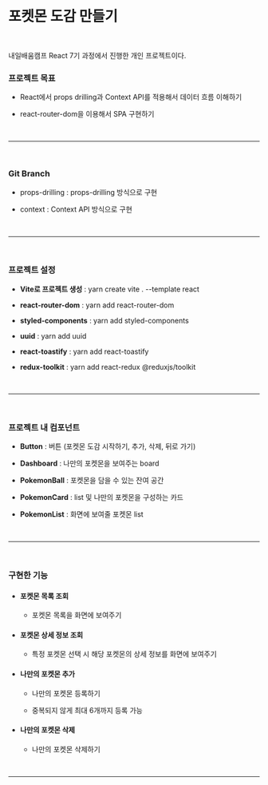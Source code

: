 # 포켓몬 도감 만들기

<br />

내일배움캠프 React 7기 과정에서 진행한 개인 프로젝트이다.

### 프로젝트 목표

-   React에서 props drilling과 Context API를 적용해서 데이터 흐름 이해하기

-   react-router-dom을 이용해서 SPA 구현하기

<br />

---

<br />

### Git Branch

-   props-drilling : props-drilling 방식으로 구현

-   context : Context API 방식으로 구현

<br />

---

<br />

### 프로젝트 설정

-   <b>Vite로 프로젝트 생성</b> : yarn create vite . --template react

-   <b>react-router-dom</b> : yarn add react-router-dom

-   <b>styled-components</b> : yarn add styled-components

-   <b>uuid</b> : yarn add uuid

-   <b>react-toastify</b> : yarn add react-toastify

-   <b>redux-toolkit</b> : yarn add react-redux @reduxjs/toolkit

<br />

---

<br />

### 프로젝트 내 컴포넌트

-   <b>Button</b> : 버튼 (포켓몬 도감 시작하기, 추가, 삭제, 뒤로 가기)

-   <b>Dashboard</b> : 나만의 포켓몬을 보여주는 board

-   <b>PokemonBall</b> : 포켓몬을 담을 수 있는 잔여 공간

-   <b>PokemonCard</b> : list 및 나만의 포켓몬을 구성하는 카드

-   <b>PokemonList</b> : 화면에 보여줄 포켓몬 list

<br />

---

<br />

### 구현한 기능

-   #### 포켓몬 목록 조회

    -   포켓몬 목록을 화면에 보여주기

-   #### 포켓몬 상세 정보 조회

    -   특정 포켓몬 선택 시 해당 포켓몬의 상세 정보를 화면에 보여주기

-   #### 나만의 포켓몬 추가

    -   나만의 포켓몬 등록하기

    -   중복되지 않게 최대 6개까지 등록 가능

-   #### 나만의 포켓몬 삭제

    -   나만의 포켓몬 삭제하기

<br />

---
